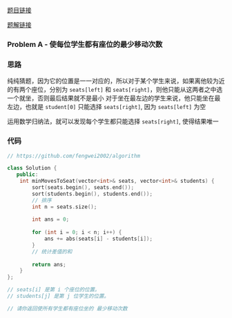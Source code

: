 [题目链接](https://leetcode-cn.com/problems/minimum-number-of-moves-to-seat-everyone/)

[题解链接](https://leetcode-cn.com/problems/minimum-number-of-moves-to-seat-everyone/solution/lc-fengwei2002-by-kycu-2owt/)

### Problem A - 使每位学生都有座位的最少移动次数

### 思路

纯纯猜题，因为它的位置是一一对应的，所以对于某个学生来说，如果离他较为近的有两个座位，分别为 `seats[left]` 和 `seats[right]`，则他只能从这两者之中选一个就坐，否则最后结果就不是最小
对于坐在最左边的学生来说，他只能坐在最左边，也就是 `student[0]` 只能选择 `seats[right]`, 因为 `seats[left]` 为空

运用数学归纳法，就可以发现每个学生都只能选择 `seats[right]`, 使得结果唯一

### 代码

``` cpp
// https://github.com/fengwei2002/algorithm

class Solution {
   public:
    int minMovesToSeat(vector<int>& seats, vector<int>& students) {
        sort(seats.begin(), seats.end());
        sort(students.begin(), students.end());
        // 排序
        int n = seats.size();
        
        int ans = 0;
        
        for (int i = 0; i < n; i++) {
            ans += abs(seats[i] - students[i]);
        }
        // 统计差值的和
        
        return ans;
    }
};

// seats[i] 是第 i 个座位的位置。
// students[j] 是第 j 位学生的位置。

// 请你返回使所有学生都有座位坐的 最少移动次数 
```